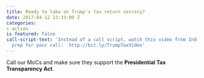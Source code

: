 ```yaml
---
title: Ready to take on Trump's tax return secrecy?
date: 2017-04-12 13:33:00 Z
categories:
- action
is featured: false
call-script-text: 'Instead of a call script, watch this video from Indivisible to
  prep for your call:  http://bit.ly/TrumpTaxVideo'
---
```


Call our MoCs and make sure they support the **Presidential Tax Transparency Act**.